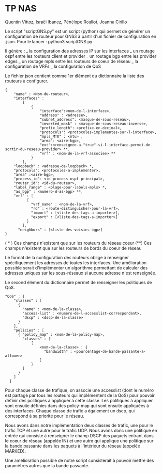 # TP NAS

Quentin Vittoz, Israël Ibanez, Pénélope Roullot, Joanna Cirillo

Le script "scriptGNS.py" est un script (python) qui permet de générer un configuration de routeur pour GNS3 à partir d'un fichier de configuration en .json.
Pour le lancer : python3 scriptGNS.py <nom-du-fichier-de-configuration> 

Il génère :
    _ la configuration des adresses IP sur les interfaces
    _ un routage ospf entre les routeurs client et provider
    _ un routage bgp entre les provider edges
    _ un routage mpls entre les routeurs de coeur de réseau
    _ la configuration de VRFs
    _ la configuration de QoS

Le fichier json contient comme 1er élément du dictionnaire la liste des routeurs à configurer.

```
{
    "name" : <Nom-du-routeur>,
    "interfaces" :
        [
            {
                "interface":<nom-de-l-interface>,
                "address" : <adresse>,
                "subnet_address": <masque-de-sous-reseau>,
                "inverted_mask" : <masque-de-sous-reseau-inverse>,
                "prefix_length": <prefixe-en-decimal>,
                "protocols": <protocoles-implementes-sur-l-interface>,
                "mpls_MTU" : <mtu> ,
                "area": <aire-bgp>,
                "ext":<renseignee-a-"true"-si-l-interface-permet-de-sortir-du-reseau-provider> **,
                "vrf" : <nom-de-la-vrf-associee> **
            }
        ],
    "loopback" : <adresse-de-loopback> *,
    "protocols": <protocoles-a-implementer>,
    "area" :<aire-bgp>,
    "process_id": <id-process-ospf-principal>,
    "router_id": <id-du-routeur>,
    "label_range" : <plage-pour-labels-mpls> *,
    "as_bgp" : <numero-d-as-bgp> **,
    "vrf" : [
          {
            "vrf_name" : <nom-de-la-vrf>,
            "rd" : <route-distinguisher-pour-la-vrf>,
            "import" : [<liste-des-tags-a-importer>],
            "export" : [<liste-des-tags-a-importer>]          
          }
        ],
      "neighbors" : [<liste-des-voisins-bgp>]
}
```

( * ) Ces champs n'existent que sur les routeurs du réseau coeur
(**) Ces champs n'existent que sur les routeurs de bords du coeur de réseau

Le format de la configuration des routeurs oblige à renseigner spécifiquement les adresses de toutes les interfaces. Une amélioration possible serait d'implémenter un algorithme permettant de calculer des adresses uniques sur les sous-réseaux si aucune adresse n'est renseignée.

Le second élément du dictionnaire permet de renseigner les politiques de QoS.
```
"QoS" : {
    "classes" : [
      {
        "name" : <nom-de-la-classe>,
        "access-list" : <numero-de-l-accesslist-correspondant>,
        "dscp" : <dscp-de-la-classe>
      }
    ],
    "policies" : [
      { "policy_map" : <nom-de-la-policy-map>,
        "classes" : [
            {
                <nom-de-la-classe> : {
                  "bandwidth" : <pourcentage-de-bande-passante-a-allouer>
                }
            }
        ]
      }
    ]
  }
```
Pour chaque classe de trafique, on associe une accesslist (dont le numéro est partagé par tous les routeurs qui implémentent de la QoS) pour pouvoir définir des politiques à appliquer à cette classe. Les politiques à appliquer sont ensuite définies dans des policy-map qui sont ensuite appliquées à des interfaces. Chaque classe de trafic a également un dscp, qui correspond à sa priorité pour le réseau.

Nous avons dans notre implémentation deux classes de trafic, une pour le trafic TCP et une autre pour le trafic UDP. Nous avons donc une politique en entrée qui consiste à renseigner le champ DSCP des paquets entrant dans le coeur de réseau (appelée IN) et une autre qui applique une politique sur la bande passante dans les paquets à l'intérieur du réseau (appelée MARKED).

Une amélioration possible de notre script consisterait à pouvoir mettre des paramètres autres que la bande passante.
